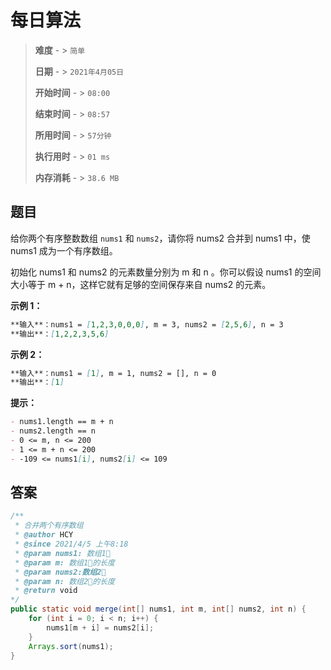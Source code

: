 # 每日算法

> **难度**  - > `简单`
>
> **日期** - > `2021年4月05日`
>
> **开始时间** - > `08:00`
>
> **结束时间** - > `08:57`
>
> **所用时间** - > `57分钟`
>
> **执行用时** - > `01 ms`
>
> **内存消耗** - > `38.6 MB`

## 题目

给你两个有序整数数组 `nums1` 和 `nums2`，请你将 nums2 合并到 nums1 中，使 nums1 成为一个有序数组。

初始化 nums1 和 nums2 的元素数量分别为 m 和 n 。你可以假设 nums1 的空间大小等于 m + n，这样它就有足够的空间保存来自 nums2 的元素。

**示例 1：**

```markdown
**输入**：nums1 = [1,2,3,0,0,0], m = 3, nums2 = [2,5,6], n = 3
**输出**：[1,2,2,3,5,6]
```

**示例 2：**

```markdown
**输入**：nums1 = [1], m = 1, nums2 = [], n = 0
**输出**：[1]
```

**提示：**

```markdown
- nums1.length == m + n
- nums2.length == n
- 0 <= m, n <= 200
- 1 <= m + n <= 200
- -109 <= nums1[i], nums2[i] <= 109
```

## 答案

```java
/**
 * 合并两个有序数组
 * @author HCY
 * @since 2021/4/5 上午8:18
 * @param nums1: 数组1⃣️
 * @param m: 数组1⃣️的长度
 * @param nums2:数组2⃣️
 * @param n: 数组2⃣️的长度
 * @return void
*/
public static void merge(int[] nums1, int m, int[] nums2, int n) {
    for (int i = 0; i < n; i++) {
        nums1[m + i] = nums2[i];
    }
    Arrays.sort(nums1);
}
```
